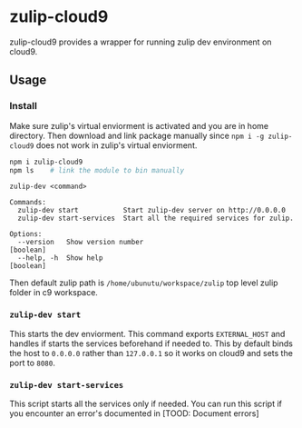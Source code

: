 # zulip-cloud9
zulip-cloud9 provides a wrapper for running zulip dev environment on cloud9.

## Usage

### Install
Make sure zulip's virtual enviorment is activated and you are in home directory.
Then download and link package manually since `npm i -g zulip-cloud9` does not work in zulip's virtual enviorment.
```bash
npm i zulip-cloud9
npm ls    # link the module to bin manually
```

```
zulip-dev <command>

Commands:
  zulip-dev start           Start zulip-dev server on http://0.0.0.0
  zulip-dev start-services  Start all the required services for zulip.

Options:
  --version   Show version number                                      [boolean]
  --help, -h  Show help                                                [boolean]

```
Then default zulip path is `/home/ubunutu/workspace/zulip` top level zulip folder in c9 workspace.

### `zulip-dev start`
This starts the dev enviorment. This command exports `EXTERNAL_HOST` and handles if starts the services beforehand if needed to. This by default binds the host to `0.0.0.0` rather than `127.0.0.1` so it works on cloud9 and sets the port to `8080`.

### `zulip-dev start-services`
This script starts all the services only if needed. You can run this script if you encounter an error's documented in [TOOD: Document errors]
